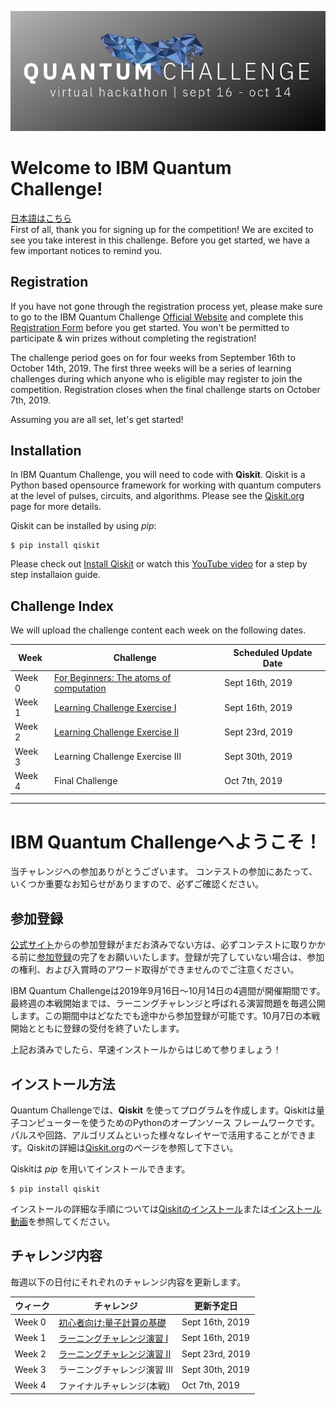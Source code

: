 ![image of qcchallenge logo](qcc_banner.png)
# Welcome to IBM Quantum Challenge!
[日本語はこちら](#ibm-quantum-challengeへようこそ)<br/>
First of all, thank you for signing up for the competition! We are excited to see you take interest in this challenge.
Before you get started, we have a few important notices to remind you.

## Registration
If you have not gone through the registration process yet, please make sure to go to the IBM Quantum Challenge [Official Website](https://quantumchallenge19.com/) and complete this [Registration Form](https://angelhack.typeform.com/to/UA44d9) before you get started. You won't be permitted to participate & win prizes without completing the registration!

The challenge period goes on for four weeks from September 16th to October 14th, 2019. The first three weeks will be a series of learning challenges during which anyone who is eligible may register to join the competition. Registration closes when the final challenge starts on October 7th, 2019.

Assuming you are all set, let's get started!

## Installation
In IBM Quantum Challenge, you will need to code with **Qiskit**. Qiskit is a Python based opensource framework for working with quantum computers at the level of pulses, circuits, and algorithms. Please see the [Qiskit.org](https://qiskit.org) page for more details.

Qiskit can be installed by using *pip*:

```
$ pip install qiskit
```

Please check out [Install Qiskit](https://qiskit.org/documentation/install.html) or watch this [YouTube video](https://www.youtube.com/watch?v=M4EkW4VwhcI) for a step by step installaion guide.

## Challenge Index
We will upload the challenge content each week on the following dates.<br/>

| Week  | Challenge | Scheduled Update Date  |
| ---     | ---    | --- |
| Week 0  |[For Beginners: The atoms of computation](https://quantum-computing.ibm.com/support/guides/introduction-to-quantum-circuits?page=5cae6b9d35dafb4c01214bb1)  | Sept 16th, 2019 |
| Week 1  |[Learning Challenge Exercise I](https://github.com/quantum-challenge/2019/blob/master/problems/week1/week1_en.ipynb)  | Sept 16th, 2019 |
| Week 2  |[Learning Challenge Exercise II](https://github.com/quantum-challenge/2019/blob/master/problems/week2/week2_en.ipynb) | Sept 23rd, 2019 |
| Week 3  |Learning Challenge Exercise III| Sept 30th, 2019 |
| Week 4  |Final Challenge| Oct 7th, 2019 |


--------------------------------
# IBM Quantum Challengeへようこそ！
当チャレンジへの参加ありがとうございます。
コンテストの参加にあたって、いくつか重要なお知らせがありますので、必ずご確認ください。

## 参加登録
[公式サイト](https://quantumchallenge19.com/)からの参加登録がまだお済みでない方は、必ずコンテストに取りかかる前に[参加登録](https://angelhack.typeform.com/to/UA44d9)の完了をお願いいたします。登録が完了していない場合は、参加の権利、および入賞時のアワード取得ができませんのでご注意ください。

IBM Quantum Challengeは2019年9月16日〜10月14日の4週間が開催期間です。最終週の本戦開始までは、ラーニングチャレンジと呼ばれる演習問題を毎週公開します。この期間中はどなたでも途中から参加登録が可能です。10月7日の本戦開始とともに登録の受付を終了いたします。

上記お済みでしたら、早速インストールからはじめて参りましょう！

## インストール方法
Quantum Challengeでは、**Qiskit** を使ってプログラムを作成します。Qiskitは量子コンピューターを使うためのPythonのオープンソース フレームワークです。パルスや回路、アルゴリズムといった様々なレイヤーで活用することができます。Qiskitの詳細は[Qiskit.org](https://qiskit.org)のページを参照して下さい。

Qiskitは *pip* を用いてインストールできます。

```
$ pip install qiskit
```
インストールの詳細な手順については[Qiskitのインストール](https://qiskit.org/documentation/locale/ja/install.html)または[インストール動画](https://www.youtube.com/watch?v=M4EkW4VwhcI)を参照してください。

## チャレンジ内容
毎週以下の日付にそれぞれのチャレンジ内容を更新します。<br/>

| ウィーク | チャレンジ | 更新予定日 |
| ---     | ---    | --- |
| Week 0  |[初心者向け:量子計算の基礎](https://github.com/quantum-challenge/2019/blob/master/problems/week0/week0.ipynb)  | Sept 16th, 2019 |
| Week 1  |[ラーニングチャレンジ演習 I](https://github.com/quantum-challenge/2019/blob/master/problems/week1/week1.ipynb) | Sept 16th, 2019 |
| Week 2  |[ラーニングチャレンジ演習 II](https://github.com/quantum-challenge/2019/blob/master/problems/week2/week2.ipynb) | Sept 23rd, 2019 |
| Week 3  |ラーニングチャレンジ演習 III| Sept 30th, 2019 |
| Week 4  |ファイナルチャレンジ(本戦) | Oct 7th, 2019 |
